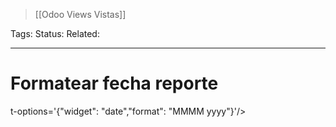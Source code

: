 > [[Odoo Views Vistas]]

Tags: 
Status: 
Related: 

___

# Formatear fecha reporte

t-options='{"widget": "date","format": "MMMM yyyy"}'/>